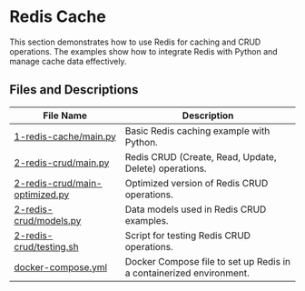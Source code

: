 # Redis Cache

This section demonstrates how to use Redis for caching and CRUD operations. The examples show how to integrate Redis with Python and manage cache data effectively.

## Files and Descriptions

| File Name                                      | Description                                                       |
|------------------------------------------------|-------------------------------------------------------------------|
| [1-redis-cache/main.py](1-redis-cache/main.py) | Basic Redis caching example with Python.                          |
| [2-redis-crud/main.py](2-redis-crud/main.py)   | Redis CRUD (Create, Read, Update, Delete) operations.              |
| [2-redis-crud/main-optimized.py](2-redis-crud/main-optimized.py) | Optimized version of Redis CRUD operations.                        |
| [2-redis-crud/models.py](2-redis-crud/models.py) | Data models used in Redis CRUD examples.                          |
| [2-redis-crud/testing.sh](2-redis-crud/testing.sh) | Script for testing Redis CRUD operations.                         |
| [docker-compose.yml](docker-compose.yml)       | Docker Compose file to set up Redis in a containerized environment. |
